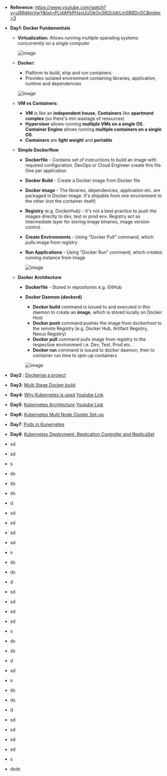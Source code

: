 - **Reference:** https://www.youtube.com/watch?v=ul96dslvVwY&list=PLl4APkPHzsUUOkOv3i62UidrLmSB8DcGC&index=3

- **Day1: Docker Fundamentals**
  - **Virtualization:** Allows running multiple operating systems concurrently on a single computer

    ![image](https://github.com/user-attachments/assets/a1337e81-9553-4025-b14c-1ddd20453839)

  - **Docker:**
    - Platform to build, ship and run containers
    - Provides isolated environment containing libraries, application, runtime and dependencies

    ![image](https://github.com/user-attachments/assets/7f9010eb-6bbd-44e2-b6ac-a4414895fd3b)


  - **VM vs Containers:**
    - **VM** is like an **independent house**, **Containers** like **apartment complex** (so there's min wastage of resources)
    - **Hypervisor** allows running **multiple VMs on a single OS**. **Container Engine** allows running **multiple containers on a single OS**.
    - **Containers** are **light weight** and **portable**

  - **Simple Dockerflow**
    - **Dockerfile** - Contains set of instructions to build an image with required configuration. DevOps or Cloud Engineer create this file. One per application
    - **Docker Build** - Create a Docker image from Docker file 
    - **Docker image** - The libraries, dependencies, application etc. are packaged in Docker image. It's shipable from one environment to the other (not the container itself)
    - **Registry** (e.g. DockerHub) - It's not a best practice to push the images directly to dev, test or prod env. Registry act as intermediate layer for storing image binaries, image version control.
    - **Create Environments** - Using "Docker Pull" command, which pulls image from registry
    - **Run Applications** - Using "Docker Run" command, which creates running instance from image  
   
      ![image](https://github.com/user-attachments/assets/1ff57e1b-9f40-4020-81fb-6a8f859e0235)

  - **Docker Architecture**
    - **Dockerfile** - Stored in repositories e.g. GitHub 
    - **Docker Daemon (dockerd)**
      - **Docker build** command is issued to and executed in this daemon to create an **image**, which is stored locally on Docker Host
      - **Docker push** command pushes the image from dockerhost to the remote Registry (e.g. Docker Hub, Artifact Registry, Nexus Registry)
      - **Docker pull** command pulls image from registry to the respective environment i.e. Dev, Test, Prod etc.
      - **Docker run** command is issued to docker daemon, then to container run time to spin-up containers  
   
      ![image](https://github.com/user-attachments/assets/1e6f7333-d468-4e1f-aa28-4de948e4a2dc)
  

  
- **Day2** : [Dockerise a project](https://github.com/Ajit1279/GCP_Learning/blob/main/Docker_K8S/Docker/240815_DockerOnVM.md)

- **Day3**: [Multi Stage Docker build](https://github.com/Ajit1279/GCP_Learning/blob/main/Docker_K8S/Docker/240817_MultiStageDocker.md)

- **Day4**: [Why Kubernetes is used](https://github.com/Ajit1279/GCP_Learning/blob/main/Docker_K8S/K8S/Notes_k8s.md) [Youtube Link](https://www.youtube.com/watch?v=lXs1VCWqIH4&list=PLl4APkPHzsUUOkOv3i62UidrLmSB8DcGC&index=5)

- **Day5**: [Kubernetes Architecture](https://github.com/Ajit1279/GCP_Learning/blob/main/Docker_K8S/K8S/Notes_k8s.md)  [Youtube Link](https://www.youtube.com/watch?v=SGGkUCctL4I&list=PLl4APkPHzsUUOkOv3i62UidrLmSB8DcGC&index=6)
   
- **Day6**: [Kubernetes Multi Node Cluster Set-up](https://github.com/Ajit1279/GCP_Learning/blob/main/Docker_K8S/K8S/KindClusters.md)

- **Day7**: [Pods in Kunernetes](https://github.com/Ajit1279/GCP_Learning/blob/main/Docker_K8S/K8S/KindClusters.md)
  
- **Day8**: [Kubernetes Deployment, Replication Controller and ReplicaSet](https://github.com/Ajit1279/GCP_Learning/blob/main/Docker_K8S/K8S/concepts/240908_Deployments_ReplicaSets_ReplicationController.md)
- sd
- sd
- s
- ds
- ds
- ds
- d
- sd
- sd
- sd
- sd
- s
- ds
- ds
- d
- sd
- sd
- sd
- sd
- s
- ds
- ds
- d
- sd
- s
- ds
- ds
- d
- sd
- sd
- sd
- sd
- s
- dsds
